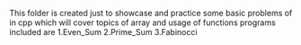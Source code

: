 This folder is created just to showcase and practice some basic problems of in cpp which will cover topics of array and usage of functions
programs included are
1.Even_Sum
2.Prime_Sum
3.Fabinocci